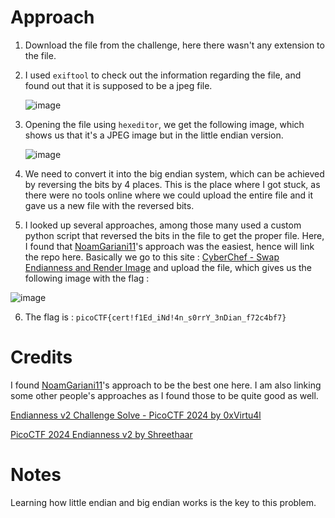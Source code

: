 # Approach

1. Download the file from the challenge, here there wasn't any extension to the file.
2. I used `exiftool` to check out the information regarding the file, and found out that it is supposed to be a jpeg file.

   ![image](https://github.com/user-attachments/assets/35302c4f-1f94-4055-ae68-7c7eca5d85a3)

3. Opening the file using `hexeditor`, we get the following image, which shows us that it's a JPEG image but in the little endian version.

   ![image](https://github.com/user-attachments/assets/8aa106ad-9c9f-48bc-b7db-0eb76cf89dad)

4. We need to convert it into the big endian system, which can be achieved by reversing the bits by 4 places. This is the place where I got stuck, as there were no tools online where we could upload the entire file and it gave us a new file with the reversed bits.
5. I looked up several approaches, among those many used a custom python script that reversed the bits in the file to get the proper file. Here, I found that [NoamGariani11](https://github.com/noamgariani11)'s approach was the easiest, hence will link the repo here. Basically we go to this site : [CyberChef - Swap Endianness and Render Image](https://gchq.github.io/CyberChef/#recipe=To_Hex('Space',0)Swap_endianness('Hex',4,true)From_Hex('Auto')Render_Image('Raw')) and upload the file, which gives us the following image with the flag :

![image](https://github.com/user-attachments/assets/0be5c7fe-ab41-4ce6-920c-40076fbc22cf)

6. The flag is :  `picoCTF{cert!f1Ed_iNd!4n_s0rrY_3nDian_f72c4bf7}`



# Credits

I found [NoamGariani11](https://github.com/noamgariani11)'s approach to be the best one here. I am also linking some other people's approaches as I found those to be quite good as well.

[Endianness v2 Challenge Solve - PicoCTF 2024 by 0xVirtu4l](https://medium.com/@0xVirtu4l/picoctf-2024-endianness-v2-challenge-solve-f9c93d6b8fa6)

[PicoCTF 2024 Endianness v2 by Shreethaar](https://medium.com/@shreethaar/picoctf-2024-endianness-v2-8e41857f6adb)



# Notes

Learning how little endian and big endian works is the key to this problem.




